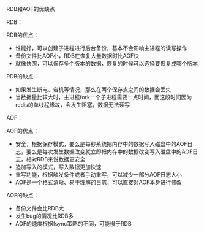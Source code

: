 RDB和AOF的优缺点

RDB：

RDB的优点：

* 性能好，可以创建子进程进行后台备份，基本不会影响主进程的读写操作
* 备份文件比AOF小，RDB在恢复大量数据时比AOF快
* 就像快照，可以保存多个版本的数据，恢复的时候可以选择要恢复成哪个版本

RDB的缺点：

* 如果发生断电、宕机等情况，那么在两个保存点之间的数据会丢失
* 当数据量比较大时，主进程fork一个子进程需要一点时间，而这段时间因为redis的单线程缘故，会发生阻塞，数据无法读写

AOF：

AOF的优点：

* 安全，根据保存模式，要么是每秒系统把内存中的数据写入磁盘中的AOF日志，要么是每次发生数据改变就立即把内存中的数据改变写入磁盘中的AOF日志，相对RDB来说数据更安全
* 追加写入的模式，写入数据更加快速
* 重写功能，根据触发条件或者手动重写，可以减少一部分AOF日志大小
* AOF是一个格式清晰、易于理解的日志，可以直接对AOF本身进行修改

AOF的缺点：

* 备份文件会比RDB大
* 发生bug的情况比RDB多
* AOF的速度根据fsync策略的不同，可能慢于RDB